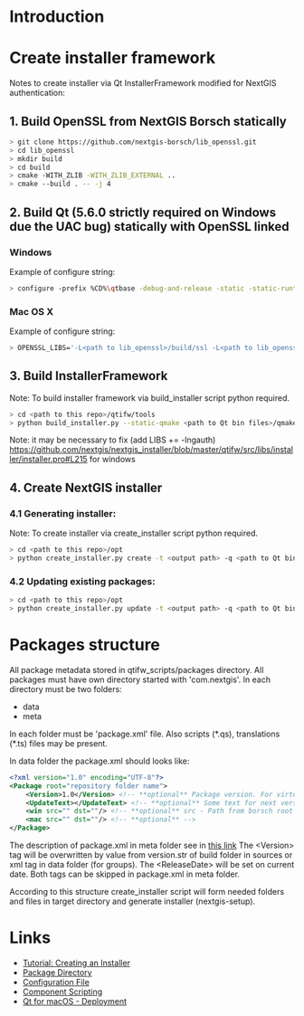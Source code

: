# Introduction

# Create installer framework

Notes to create installer via Qt InstallerFramework modified for NextGIS
authentication:

## 1. Build OpenSSL from NextGIS Borsch statically

```bash
> git clone https://github.com/nextgis-borsch/lib_openssl.git
> cd lib_openssl
> mkdir build
> cd build
> cmake -WITH_ZLIB -WITH_ZLIB_EXTERNAL ..
> cmake --build . -- -j 4
```

## 2. Build Qt (5.6.0 strictly required on Windows due the UAC bug) statically with OpenSSL linked

### Windows

Example of configure string:

```bash
> configure -prefix %CD%\qtbase -debug-and-release -static -static-runtime -opensource -platform win32-msvc2013 -target xp -accessibility -no-opengl -no-icu -no-sql-sqlite -no-qml-debug -nomake examples -nomake tests -skip qtactiveqt -skip qtlocation -skip qtmultimedia -skip qtserialport -skip qtsensors -skip qtxmlpatterns -skip qtquickcontrols -skip qtquickcontrols2 -skip qt3d -openssl -openssl-linked -I <path to lib_openssl>\include -L <path to lib_openssl>\lib -L "C:\Program Files\Microsoft SDKs\Windows\v7.1\Lib" -l Gdi32 -l User32
```

### Mac OS X

Example of configure string:

```bash
> OPENSSL_LIBS='-L<path to lib_openssl>/build/ssl -L<path to lib_openssl>/lib_openssl/build/crypto -lsslstatic -lcryptostatic' ./configure -prefix $PWD/qtbase -release -static -opensource -confirm-license -accessibility -no-opengl -no-icu -no-sql-sqlite -no-qml-debug -nomake examples -nomake tests -skip qtactiveqt -skip qtlocation -skip qtmultimedia -skip qtserialport -skip qtsensors -skip qtxmlpatterns -skip qtquickcontrols -skip qtquickcontrols2 -skip qt3d -openssl-linked -I <path to lib_openssl>/lib_openssl/build/include -L<path to lib_openssl>/lib_openssl/build/ssl -L<path to lib_openssl>/lib_openssl/build/crypto
```

## 3. Build InstallerFramework

Note: To build installer framework via build_installer script python required.

```bash
> cd <path to this repo>/qtifw/tools
> python build_installer.py --static-qmake <path to Qt bin files>/qmake --make make --targetdir <path to build directory> --qt_menu_nib <path to static QT>/qtbase/src/plugins/platforms/cocoa
```

Note:
it may be necessary to fix (add LIBS += -lngauth)
https://github.com/nextgis/nextgis_installer/blob/master/qtifw/src/libs/installer/installer.pro#L215
for windows
## 4. Create NextGIS installer

### 4.1 Generating installer:

Note: To create installer via create_installer script python required.

```bash
> cd <path to this repo>/opt
> python create_installer.py create -t <output path> -q <path to Qt bin files> -s <path to packages sources root (borsch root)> -r http://<path to network folder> -n
```

### 4.2 Updating existing packages:

```bash
> cd <path to this repo>/opt
> python create_installer.py update -t <output path> -q <path to Qt bin files> -s <path to packages sources root (borsch root)> -r http://<path to network folder> -n
```

# Packages structure

All package metadata stored in qtifw_scripts/packages directory. All packages must
have own directory started with 'com.nextgis'. In each directory must be two
folders:
* data
* meta

In each folder must be 'package.xml' file. Also scripts (\*.qs), translations
(\*.ts) files may be present.

In data folder the package.xml should looks like:

```xml
<?xml version="1.0" encoding="UTF-8"?>
<Package root="repository folder name">
    <Version>1.0</Version> <!-- **optional** Package version. For virtual package usually 1.0 and **required**. For real package in form of major.minor.patch-build (iterate automatically) -->
    <UpdateText></UpdateText> <!-- **optional** Some text for next version or build -->
    <win src="" dst=""/> <!-- **optional** src - Path from borsch root directory for install files. dst - path in package folder to copy install files -->
    <mac src="" dst=""/> <!-- **optional** -->
</Package>
```

The description of package.xml in meta folder see in [this link](http://doc.qt.io/qtinstallerframework/ifw-component-description.html#package-directory-structure)
The \<Version\> tag will be overwritten by value from version.str of build folder in sources or xml tag in data folder (for groups).
The \<ReleaseDate\> will be set on current date. Both tags can be skipped in package.xml
in meta folder.

According to this structure create_installer script will form needed folders and
files in target directory and generate installer (nextgis-setup).

# Links

* [Tutorial: Creating an Installer](http://doc.qt.io/qtinstallerframework/ifw-tutorial.html)
* [Package Directory](http://doc.qt.io/qtinstallerframework/ifw-component-description.html#package-directory-structure)
* [Configuration File](http://doc.qt.io/qtinstallerframework/ifw-globalconfig.html)
* [Component Scripting](http://doc.qt.io/qtinstallerframework/scripting.html)
* [Qt for macOS - Deployment](http://doc.qt.io/qt-5/osx-deployment.html)
